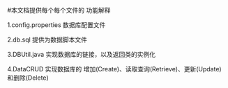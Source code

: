 #本文档提供每个每个文件的 功能解释

1.config.properties 数据库配置文件

2.db.sql 提供为数据脚本文件

3.DBUtil.java 实现数据库的链接，以及返回类的实例化

4.DataCRUD 实现数据库的 增加(Create)、读取查询(Retrieve)、更新(Update)和删除(Delete)